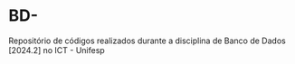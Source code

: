 # BD-
Repositório de códigos realizados durante a disciplina de Banco de Dados [2024.2] no ICT - Unifesp
